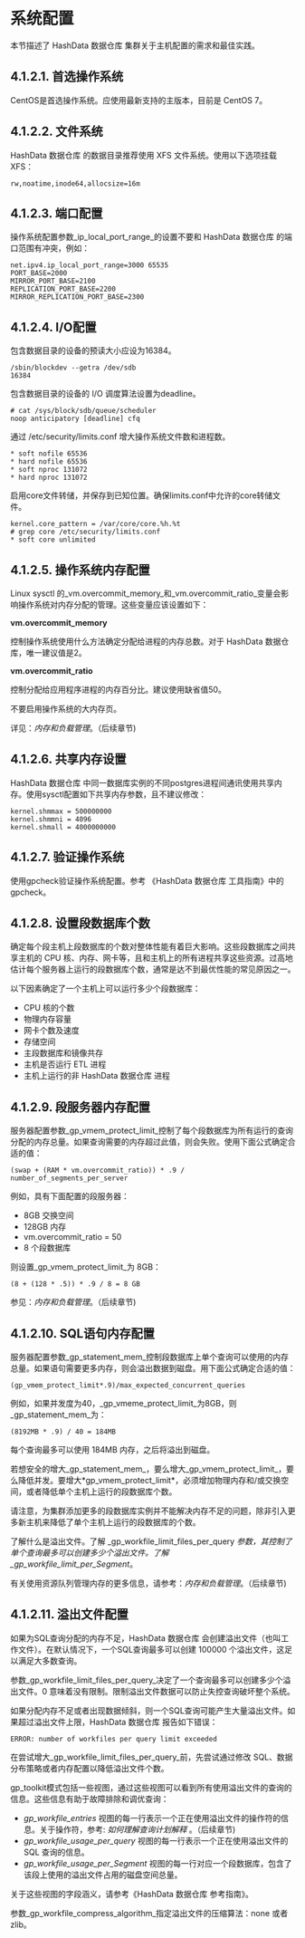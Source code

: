 # 系统配置

本节描述了 HashData 数据仓库 集群关于主机配置的需求和最佳实践。

## 4.1.2.1. 首选操作系统

CentOS是首选操作系统。应使用最新支持的主版本，目前是 CentOS 7。

## 4.1.2.2. 文件系统

HashData 数据仓库 的数据目录推荐使用 XFS 文件系统。使用以下选项挂载 XFS：

```
rw,noatime,inode64,allocsize=16m
```

## 4.1.2.3. 端口配置

操作系统配置参数_ip\_local\_port\_range_的设置不要和 HashData 数据仓库 的端口范围有冲突，例如：

```
net.ipv4.ip_local_port_range=3000 65535
PORT_BASE=2000
MIRROR_PORT_BASE=2100
REPLICATION_PORT_BASE=2200
MIRROR_REPLICATION_PORT_BASE=2300
```

## 4.1.2.4. I/O配置

包含数据目录的设备的预读大小应设为16384。

```
/sbin/blockdev --getra /dev/sdb
16384
```

包含数据目录的设备的 I/O 调度算法设置为deadline。

```
# cat /sys/block/sdb/queue/scheduler
noop anticipatory [deadline] cfq
```

通过 /etc/security/limits.conf 增大操作系统文件数和进程数。

```
* soft nofile 65536
* hard nofile 65536
* soft nproc 131072
* hard nproc 131072
```

启用core文件转储，并保存到已知位置。确保limits.conf中允许的core转储文件。

```
kernel.core_pattern = /var/core/core.%h.%t
# grep core /etc/security/limits.conf
* soft core unlimited
```

## 4.1.2.5. 操作系统内存配置

Linux sysctl 的_vm.overcommit\_memory_和_vm.overcommit\_ratio_变量会影响操作系统对内存分配的管理。这些变量应该设置如下：

**vm.overcommit\_memory**

控制操作系统使用什么方法确定分配给进程的内存总数。对于 HashData 数据仓库，唯一建议值是2。

**vm.overcommit\_ratio**

控制分配给应用程序进程的内存百分比。建议使用缺省值50。

不要启用操作系统的大内存页。

详见：_内存和负载管理_。（后续章节\)

## 4.1.2.6. 共享内存设置

HashData 数据仓库 中同一数据库实例的不同postgres进程间通讯使用共享内存。使用sysctl配置如下共享内存参数，且不建议修改：

```
kernel.shmmax = 500000000
kernel.shmmni = 4096
kernel.shmall = 4000000000
```

## 4.1.2.7. 验证操作系统

使用gpcheck验证操作系统配置。参考 《HashData 数据仓库 工具指南》中的gpcheck。

## 4.1.2.8. 设置段数据库个数

确定每个段主机上段数据库的个数对整体性能有着巨大影响。这些段数据库之间共享主机的 CPU 核、内存、网卡等，且和主机上的所有进程共享这些资源。过高地估计每个服务器上运行的段数据库个数，通常是达不到最优性能的常见原因之一。

以下因素确定了一个主机上可以运行多少个段数据库：

* CPU 核的个数
* 物理内存容量
* 网卡个数及速度
* 存储空间
* 主段数据库和镜像共存
* 主机是否运行 ETL 进程
* 主机上运行的非 HashData 数据仓库 进程

## 4.1.2.9. 段服务器内存配置

服务器配置参数_gp\_vmem\_protect\_limit_控制了每个段数据库为所有运行的查询分配的内存总量。如果查询需要的内存超过此值，则会失败。使用下面公式确定合适的值：

```
(swap + (RAM * vm.overcommit_ratio)) * .9 / number_of_segments_per_server
```

例如，具有下面配置的段服务器：

* 8GB 交换空间
* 128GB 内存
* vm.overcommit\_ratio = 50
* 8 个段数据库

则设置_gp\_vmem\_protect\_limit_为 8GB：

```
(8 + (128 * .5)) * .9 / 8 = 8 GB
```

参见：_内存和负载管理_。（后续章节\)

## 4.1.2.10. SQL语句内存配置

服务器配置参数_gp\_statement\_mem_控制段数据库上单个查询可以使用的内存总量。如果语句需要更多内存，则会溢出数据到磁盘。用下面公式确定合适的值：

```
(gp_vmem_protect_limit*.9)/max_expected_concurrent_queries
```

例如，如果并发度为40，_gp\_vmeme\_protect\_limit_为8GB，则_gp\_statement\_mem_为：

```
(8192MB * .9) / 40 = 184MB
```

每个查询最多可以使用 184MB 内存，之后将溢出到磁盘。

若想安全的增大_gp\_statement\_mem_，要么增大_gp\_vmem\_protect\_limit_，要么降低并发。要增大\*gp\_vmem\_protect\_limit\*，必须增加物理内存和/或交换空间，或者降低单个主机上运行的段数据库个数。

请注意，为集群添加更多的段数据库实例并不能解决内存不足的问题，除非引入更多新主机来降低了单个主机上运行的段数据库的个数。

了解什么是溢出文件。了解 _gp\_workfile\_limit\_files\_per\_query _参数，其控制了单个查询最多可以创建多少个溢出文件。了解_gp\_workfile\_limit\_per\_Segment_。

有关使用资源队列管理内存的更多信息，请参考：_内存和负载管理_。（后续章节\)

## 4.1.2.11. 溢出文件配置

如果为SQL查询分配的内存不足，HashData 数据仓库 会创建溢出文件（也叫工作文件）。在默认情况下，一个SQL查询最多可以创建 100000 个溢出文件，这足以满足大多数查询。

参数_gp\_workfile\_limit\_files\_per\_query_决定了一个查询最多可以创建多少个溢出文件。0 意味着没有限制。限制溢出文件数据可以防止失控查询破坏整个系统。

如果分配内存不足或者出现数据倾斜，则一个SQL查询可能产生大量溢出文件。如果超过溢出文件上限，HashData 数据仓库 报告如下错误：

```
ERROR: number of workfiles per query limit exceeded
```

在尝试增大_gp\_workfile\_limit\_files\_per\_query_前，先尝试通过修改 SQL、数据分布策略或者内存配置以降低溢出文件个数。

gp\_toolkit模式包括一些视图，通过这些视图可以看到所有使用溢出文件的查询的信息。这些信息有助于故障排除和调优查询：

* _gp\_workfile\_entries_
  视图的每一行表示一个正在使用溢出文件的操作符的信息。关于操作符，参考:
  _如何理解查询计划解释_
  。（后续章节\)
* _gp\_workfile\_usage\_per\_query_
  视图的每一行表示一个正在使用溢出文件的 SQL 查询的信息。
* _gp\_workfile\_usage\_per\_Segment_
  视图的每一行对应一个段数据库，包含了该段上使用的溢出文件占用的磁盘空间总量。

关于这些视图的字段涵义，请参考《HashData 数据仓库 参考指南》。

参数_gp\_workfile\_compress\_algorithm_指定溢出文件的压缩算法：none 或者 zlib。

